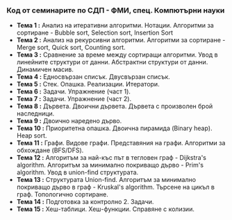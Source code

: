 ### Код от семинарите по СДП - ФМИ, спец. Компютърни науки


 - **Тема  1 :** Анализ на итеративни алгоритми. Нотации. Алгоритми за сортиране - Bubble sort, Selection sort, Insertion Sort
 - **Тема  2 :** Анализ на рекурсивни алгоритми. Алгоритми за сортиране - Merge sort, Quick sort, Counting sort. 
 - **Тема  3 :** Сравнение за време между сортиращи алгоритми. Увод в линейните структури от данни. Абстрактни структури от данни. Динамичен масив.
 - **Тема  4 :** Едносвързан списък. Двусвързан списък. 
 - **Тема  5 :** Стек. Опашка. Реализации. Итератори.
 - **Тема  6 :** Задачи. Упражнение (част 1).
 - **Тема  7 :** Задачи. Упражнение (част 2). 
 - **Тема  8 :** Дървета. Двоични дървета. Дървета с произволен брой наследници.
 - **Тема  9 :** Двоично наредено дърво.
 - **Тема 10 :** Приоритетна опашка. Двоична пирамида (Binary heap). Heap sort.
 - **Тема 11 :** Графи. Видове графи. Представяния на графи. Алгоритми за обхождане (BFS/DFS).
 - **Тема 12 :** Алгоритъм за най-къс път в тегловен граф - Dijkstra's algorithm. Алгоритъм за минимално покриващо дърво - Prim's algorithm. Увод в union-find структурата.
 - **Тема 13 :** Структурата Union-find. Алгоритъм за минимално покриващо дърво в граф - Kruskal's algorithm. Търсене на цикъл в граф. Топологично сортиране.
 - **Тема 14 :** Подготовка за контролно 2. Задачи.
 - **Тема 15 :** Хеш-таблици. Хеш-функции. Справяне с колизии.
